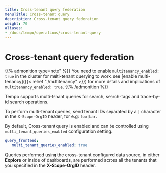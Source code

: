 ```yaml
---
title: Cross-tenant query federation
menuTitle: Cross-tenant query
description: Cross-tenant query federation
weight: 70
aliases:
- /docs/tempo/operations/cross-tenant-query
---
```



# Cross-tenant query federation

{{% admonition type=note" %}}
You need to enable `multitenancy_enabled: true` in the cluster for multi-tenant querying to work.
see [enable multi-tenancy]({{< relref "./multitenancy" >}}) for more details and implications of `multitenancy_enabled: true`.
{{% /admonition %}}

Tempo supports multi-tenant queries for search, search-tags and trace-by-id search operations.

To perform multi-tenant queries, send tenant IDs separated by a `|` character in the `X-Scope-OrgID` header, for e.g: `foo|bar`.

By default, Cross-tenant query is enabled and can be controlled using `multi_tenant_queries_enabled` configuration setting.

```yaml
query_frontend:
   multi_tenant_queries_enabled: true
```

Queries performed using the cross-tenant configured data source, in either **Explore** or inside of dashboards, 
are performed across all the tenants that you specified in the **X-Scope-OrgID** header. 
